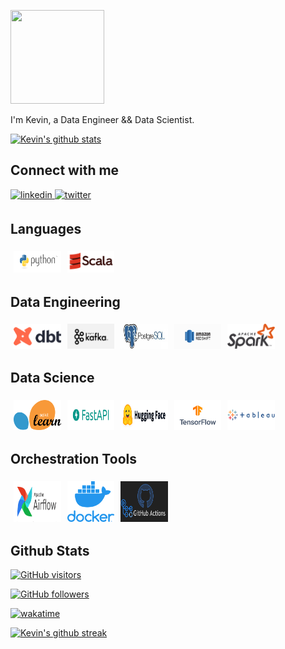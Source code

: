 <img src="https://i.pinimg.com/originals/af/2d/fc/af2dfc088d58188b3d508eeb367b1c2e.gif"
height="150px" width="150px">

<p>
I'm Kevin, a Data Engineer && Data Scientist.
</p>

[![Kevin's github stats](https://github-readme-stats.vercel.app/api?username=Kevin-Nduati&theme=blue-green)](https://github.com/Kevin-Nduati/github-readme-stats)<br>


## Connect with me
<div align="left">
<a href="https://www.linkedin.com/in/kevin-nduati/" target="_blank">
<img src=https://img.shields.io/badge/linkedin-%231E77B5.svg?&style=for-the-badge&logo=linkedin&logoColor=white alt=linkedin style="margin-bottom: 5px;" />
<a href="https://twitter.com/_its_kamau" target="_blank">
<img src=https://img.shields.io/badge/twitter-%2300acee.svg?&style=for-the-badge&logo=twitter&logoColor=white alt=twitter style="margin-bottom: 5px;" />
</a>

 
</div>  
<!-- Languages Section -->
<h2>Languages</h2>
<div style="display: flex; flex-wrap: wrap;">
  <img src="images/python.png" style="width:15%; max-height:150px; margin:5px;">
  <img src="images/scala.png" style="width:15%; max-height:150px; margin:5px;">
</div>

<!-- Data Engineering Section -->
<h2>Data Engineering</h2>
<div style="display: flex; flex-wrap: wrap;">
  <img src="images/dbt.png" style="width:15%; max-height:150px; margin:5px;">
  <img src="images/kafka.png" style="width:15%; max-height:150px; margin:5px;">
  <img src="images/postgres.jpeg" style="width:15%; max-height:150px; margin:5px;">
  <img src="images/redshift.png" style="width:15%; max-height:150px; margin:5px;">
  <img src="images/spark.png" style="width:15%; max-height:150px; margin:5px;">
</div>

<!-- Data Science Section -->
<h2>Data Science</h2>
<div style="display: flex; flex-wrap: wrap;">
  <img src="images/sklearn.png" style="width:15%; max-height:150px; margin:5px;">
  <img src="images/fastapi.png" style="width:15%; max-height:150px; margin:5px;">
  <img src="images/huggingface.png" style="width:15%; max-height:150px; margin:5px;">
  <img src="images/tensorflow.png" style="width:15%; max-height:150px; margin:5px;">
  <img src="images/tableau.png" style="width:15%; max-height:150px; margin:5px;">

</div>

<!-- Orchestration Tools Section -->
<h2>Orchestration Tools</h2>
<div style="display: flex; flex-wrap: wrap;">
  <img src="images/airflow.png" style="width:15%; max-height:150px; margin:5px;">
  <img src="images/docker.png" style="width:15%; max-height:150px; margin:5px;">
  <img src="images/github.png" style="width:15%; max-height:150px; margin:5px;">

</div>



## Github Stats
[![GitHub visitors](https://visitor-badge.laobi.icu/badge?page_id=Kevin-Nduati)](https://github.com/Kevin-Nduati)<br>

[![GitHub followers](https://img.shields.io/github/followers/Kevin-Nduati?&logo=github)](https://github.com/Kevin-Nduati?tab=followers)<br>

[![wakatime](https://wakatime.com/badge/user/93463914-b0e7-4523-b8d6-1d38df8cedd1.svg)](https://wakatime.com/@93463914-b0e7-4523-b8d6-1d38df8cedd1)<br>

<!-- [![Kevin's top languages](https://github-readme-stats.vercel.app/api/top-langs/?username=Kevin-Nduati&theme=blue-green)](https://github.com/Kevin-Nduati/github-readme-stats)<br> -->
[![Kevin's github streak](https://github-readme-streak-stats.herokuapp.com/?user=Kevin-Nduati&theme=blue-green)](https://github.com/Kevin-Nduati/github-readme-streak-stats)
